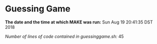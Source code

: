 # Guessing Game

**The date and the time at which MAKE was run:**
Sun Aug 19 20:41:35 DST 2018

*Number of lines of code contained in guessinggame.sh:*
45
